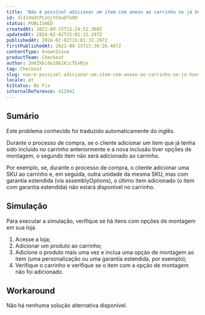```yaml
---
title: 'Não é possível adicionar um item com anexo ao carrinho se já houver outra unidade desse item sem anexo no carrinho'
id: 3l41VmdtPCxUjYChuO7o9O
status: PUBLISHED
createdAt: 2021-09-15T15:24:52.309Z
updatedAt: 2024-02-02T15:01:32.297Z
publishedAt: 2024-02-02T15:01:32.297Z
firstPublishedAt: 2021-09-15T15:30:26.487Z
contentType: knownIssue
productTeam: Checkout
author: 2mXZkbi0oi061KicTExNjo
tag: Checkout
slug: nao-e-possivel-adicionar-um-item-com-anexo-ao-carrinho-se-ja-houver-outra-unidade-desse-item-sem-anexo-no-carrinho
locale: pt
kiStatus: No Fix
internalReference: 412041
---
```


## Sumário

<div class="alert alert-info">
  <p>Este problema conhecido foi traduzido automaticamente do inglês.</p>
</div>


Durante o processo de compra, se o cliente adicionar um item que já tenha sido incluído no carrinho anteriormente e a nova inclusão tiver opções de montagem, o segundo item não será adicionado ao carrinho.

Por exemplo, se, durante o processo de compra, o cliente adicionar uma SKU ao carrinho e, em seguida, outra unidade da mesma SKU, mas com garantia estendida (via assemblyOptions), o último item adicionado (o item com garantia estendida) não estará disponível no carrinho.

## Simulação


Para executar a simulação, verifique se há itens com opções de montagem em sua loja.


1. Acesse a loja;
2. Adicionar um produto ao carrinho;
3. Adicione o produto mais uma vez e inclua uma opção de montagem ao item (uma personalização ou uma garantia estendida, por exemplo);
4. Verifique o carrinho e verifique se o item com a opção de montagem não foi adicionado.



## Workaround


Não há nenhuma solução alternativa disponível.





